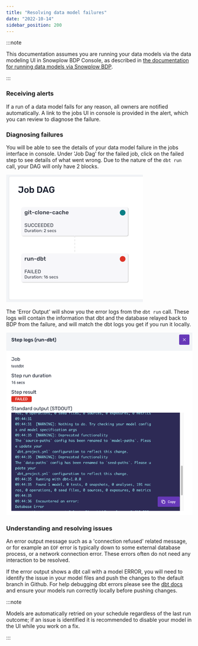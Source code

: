 ```yaml
---
title: "Resolving data model failures"
date: "2022-10-14"
sidebar_position: 200
---
```


:::note

This documentation assumes you are running your data models via the data modeling UI in Snowplow BDP Console, as described in [the documentation for running data models via Snowplow BDP](/docs/modeling-your-data/running-data-models-via-snowplow-bdp/dbt/using-dbt/index.md#2-the-data-modeling-configuration).

:::

### Receiving alerts

If a run of a data model fails for any reason, all owners are notified automatically. A link to the jobs UI in console is provided in the alert, which you can review to diagnose the failure.

### Diagnosing failures

You will be able to see the details of your data model failure in the jobs interface in console. Under 'Job Dag' for the failed job, click on the failed step to see details of what went wrong. Due to the nature of the `dbt run` call, your DAG will only have 2 blocks.

![](images/dbt-dag.png)

The 'Error Output' will show you the error logs from the `dbt run` call. These logs will contain the information that dbt and the database relayed back to BDP from the failure, and will match the dbt logs you get if you run it locally.

![](images/dbt-step-error-output.png)

### Understanding and resolving issues

An error output message such as a 'connection refused' related message, or for example an `EOF` error is typically down to some external database process, or a network connection error. These errors often do not need any interaction to be resolved.

If the error output shows a dbt call with a model ERROR, you will need to identify the issue in your model files and push the changes to the default branch in Github. For help debugging dbt errors please see the [dbt docs](https://docs.getdbt.com/guides/legacy/debugging-errors) and ensure your models run correctly locally before pushing changes.

:::note

Models are automatically retried on your schedule regardless of the last run outcome; if an issue is identified it is recommended to disable your model in the UI while you work on a fix. 

:::
